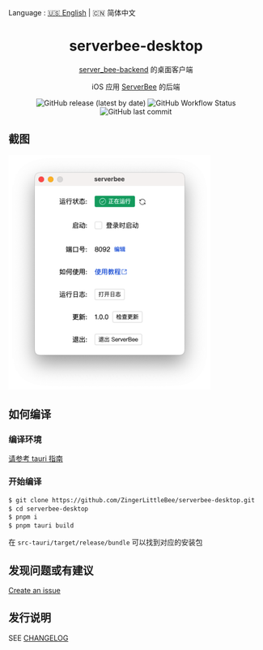 Language : [🇺🇸 English](./README.md) | 🇨🇳 简体中文

<h1 align="center">serverbee-desktop</h1>

<div align="center">

[server_bee-backend](https://github.com/ZingerLittleBee/server_bee-backend) 的桌面客户端

iOS 应用 [ServerBee](https://apps.apple.com/us/app/serverbee/id6443553714) 的后端

![GitHub release (latest by date)](https://img.shields.io/github/v/release/ZingerLittleBee/serverbee-desktop?style=for-the-badge)
![GitHub Workflow Status](https://img.shields.io/github/actions/workflow/status/ZingerLittleBee/serverbee-desktop/release.yml?style=for-the-badge)
![GitHub last commit](https://img.shields.io/github/last-commit/ZingerLittleBee/serverbee-desktop?style=for-the-badge)

</div>

## 截图

<img src="./snapshot/serverbee-desktop.png" alt="serverbee-desktop" width="400"/>

## 如何编译

### 编译环境

[请参考 tauri 指南](https://tauri.app/zh-cn/v1/guides/getting-started/prerequisites)

### 开始编译

```bash
$ git clone https://github.com/ZingerLittleBee/serverbee-desktop.git
$ cd serverbee-desktop
$ pnpm i
$ pnpm tauri build
```

在 `src-tauri/target/release/bundle` 可以找到对应的安装包

## 发现问题或有建议

[Create an issue](https://github.com/ZingerLittleBee/serverbee-desktop/issues)

## 发行说明

SEE [CHANGELOG](./CHANGELOG.md)
